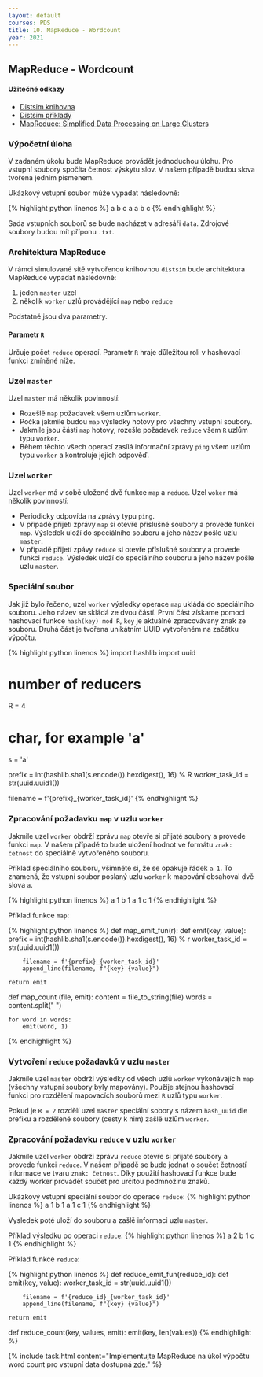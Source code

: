 ```yaml
---
layout: default
courses: PDS
title: 10. MapReduce - Wordcount
year: 2021
---
```



## MapReduce - Wordcount

#### Užitečné odkazy
* [Distsim knihovna](https://github.com/mikulatomas/distsim)
* [Distsim příklady](https://github.com/mikulatomas/distsim/tree/master/examples)
* [MapReduce: Simplified Data Processing on Large Clusters](http://static.googleusercontent.com/media/research.google.com/cs//archive/mapreduce-osdi04.pdf)

### Výpočetní úloha
V zadaném úkolu bude MapReduce provádět jednoduchou úlohu. Pro vstupní soubory spočíta četnost výskytu slov. V našem případě budou slova tvořena jedním písmenem.

Ukázkový vstupní soubor může vypadat následovně:

{% highlight python linenos %}
a b c a a b c
{% endhighlight %}

Sada vstupních souborů se bude nacházet v adresáři ``data``. Zdrojové soubory budou mít příponu ``.txt``.

### Architektura MapReduce
V rámci simulované sítě vytvořenou knihovnou ``distsim`` bude architektura MapReduce vypadat následovně:

1. jeden ``master`` uzel
2. několik ``worker`` uzlů provádějící ``map`` nebo ``reduce``

Podstatné jsou dva parametry. 

#### Parametr ``R``
Určuje počet ``reduce`` operací. Parametr ``R`` hraje důležitou roli v hashovací funkci zmíněné níže.

### Uzel ``master``
Uzel ``master`` má několik povinností:

* Rozešlě ``map`` požadavek všem uzlům ``worker``.
* Počká jakmile budou ``map`` výsledky hotovy pro všechny vstupní soubory.
* Jakmile jsou části ``map`` hotovy, rozešle požadavek ``reduce`` všem ``R`` uzlům typu ``worker``.
* Během těchto všech operací zasílá informační zprávy ``ping`` všem uzlům typu ``worker`` a kontroluje jejich odpověď.

### Uzel ``worker``
Uzel ``worker`` má v sobě uložené dvě funkce ``map`` a ``reduce``. Uzel ``woker`` má několik povinností:

* Periodicky odpovída na zprávy typu ``ping``.
* V případě přijetí zprávy ``map`` si otevře příslušné soubory a provede funkci ``map``. Výsledek uloží do speciálního souboru a jeho název pošle uzlu ``master``.
* V případě přijetí zpávy ``reduce`` si otevře příslušné soubory a provede funkci ``reduce``. Výsledek uloží do speciálního souboru a jeho název pošle uzlu ``master``.

### Speciální soubor
Jak již bylo řečeno, uzel ``worker`` výsledky operace ``map`` ukládá do speciálního souboru. Jeho název se skládá ze dvou částí. První část získame pomoci hashovací funkce ``hash(key) mod R``, ``key`` je aktuálně zpracovávaný znak ze souboru. Druhá část je tvořena unikátním UUID vytvořeném na začátku výpočtu.

{% highlight python linenos %}
import hashlib
import uuid

# number of reducers
R = 4

# char, for example 'a'
s = 'a'

prefix = int(hashlib.sha1(s.encode()).hexdigest(), 16) % R
worker_task_id = str(uuid.uuid1())

filename = f'{prefix}_{worker_task_id}'
{% endhighlight %}

### Zpracování požadavku ``map`` v uzlu ``worker``
Jakmile uzel ``worker`` obdrží zprávu ``map`` otevře si přijaté soubory a provede funkci ``map``. V našem případě to bude uložení hodnot ve formátu ``znak: četnost`` do speciálně vytvořeného souboru.

Příklad speciálního souboru, všimněte si, že se opakuje řádek ``a 1``. To znamená, že vstupní soubor poslaný uzlu ``worker`` k mapování obsahoval dvě slova ``a``.

{% highlight python linenos %}
a 1
b 1
a 1
c 1
{% endhighlight %}

Příklad funkce ``map``:

{% highlight python linenos %}
def map_emit_fun(r):
    def emit(key, value):
        prefix = int(hashlib.sha1(s.encode()).hexdigest(), 16) % r
        worker_task_id = str(uuid.uuid1())

        filename = f'{prefix}_{worker_task_id}'
        append_line(filename, f"{key} {value}")

    return emit

def map_count (file, emit):
    content = file_to_string(file)
    words = content.split(" ")

    for word in words:
        emit(word, 1)
{% endhighlight %}


### Vytvoření ``reduce`` požadavků v uzlu ``master``
Jakmile uzel ``master`` obdrží výsledky od všech uzlů ``worker`` vykonávajícíh ``map`` (všechny vstupní soubory byly mapovány). Použije stejnou hashovací funkci pro rozdělení mapovacích souborů mezi ``R`` uzlů typu ``worker``.

Pokud je ``R = 2`` rozdělí uzel ``master`` speciální sobory s názem ``hash_uuid`` dle prefixu a rozdělené soubory (cesty k nim) zašlě uzlům ``worker``.

### Zpracování požadavku ``reduce`` v uzlu ``worker``
Jakmile uzel ``worker`` obdrží zprávu ``reduce`` otevře si přijaté soubory a provede funkci ``reduce``. V našem případě se bude jednat o součet četností informace ve tvaru ``znak: četnost``. Díky použití hashovací funkce bude každý worker provádět součet pro určitou podmnožinu znaků.

Ukázkový vstupní speciální soubor do operace ``reduce``:
{% highlight python linenos %}
a 1
b 1
a 1
c 1
{% endhighlight %}

Vysledek poté uloží do souboru a zašlě informaci uzlu ``master``.

Příklad výsledku po operaci ``reduce``:
{% highlight python linenos %}
a 2
b 1
c 1
{% endhighlight %}

Příklad funkce ``reduce``:

{% highlight python linenos %}
def reduce_emit_fun(reduce_id):
    def emit(key, value):
        worker_task_id = str(uuid.uuid1())

        filename = f'{reduce_id}_{worker_task_id}'
        append_line(filename, f"{key} {value}")

    return emit

def reduce_count(key, values, emit):
    emit(key, len(values))
{% endhighlight %}

{% include task.html content="Implementujte MapReduce na úkol výpočtu word count pro vstupní data dostupná <a href='/assets/files/2021/dataset.zip'>zde</a>." %}